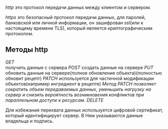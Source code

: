 *http* это протокол передачи данных между клиентом и сервером.

*https* это безопасный протокол передачи данных, для паролей, банковской или личной информации, он зашифрован ssl(или к настоящему времени TLS), который является криптографическим протоколом.
##                                    Методы http
*GET*  
	получить данные с сервера
*POST*
	создать данные на сервере
*PUT*
	обновить данные на сервере(полное обновление объекта)(полностью обновит рецепт)
*PATCH*
	используется для частичной модификации объектов(например ингредиент в рецепте)
	_Метод PATCH позволяет сократить объем передаваемых данных, уменьшить нагрузку на сервер и снизить вероятность возникновения конфликтов при параллельном доступе к ресурсам._
*DELETE*

Для избежания перехвата данных используется цифровой сертификат, который идентифицирует сервер. В Нем указываются данные владельца и подпись.
